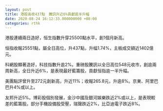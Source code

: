 ```yaml
---
layout: post
title: 港股高收437點　騰訊升近6%貢獻逾半升幅
date: 2020-08-24 16:12:33.000000000 +08:00
categories: rthk
---
```


港股連續兩日造好，恒生指數升穿25500點水平，創1個月新高。

恒指收報25551點，屬全日高位，升437點，升幅1.74%，主板成交額近1402億元。

科網股顯著造好，科技指數升逾2%。重磅股騰訊以全日高位548元收市，創逾兩周新高，全日升近6%，是表現最好藍籌股，貢獻恒指逾一半升幅。

美團點評曾升至272元創新高，升近11%；收報265.8元，升逾8%。京東、阿里巴巴升4%或以上。

友邦升近5%。博彩股個別發展，金沙中國及銀河娛樂跌近2%或以上，是表現較差的藍籌股。部分手機設備股受壓，瑞聲跌近2%，比亞迪電子跌近8%。
